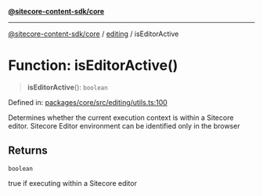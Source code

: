 [**@sitecore-content-sdk/core**](../../README.md)

***

[@sitecore-content-sdk/core](../../README.md) / [editing](../README.md) / isEditorActive

# Function: isEditorActive()

> **isEditorActive**(): `boolean`

Defined in: [packages/core/src/editing/utils.ts:100](https://github.com/Sitecore/content-sdk/blob/83cb65a3c972c72b48c373cdf1da3de357f70681/packages/core/src/editing/utils.ts#L100)

Determines whether the current execution context is within a Sitecore editor.
Sitecore Editor environment can be identified only in the browser

## Returns

`boolean`

true if executing within a Sitecore editor
